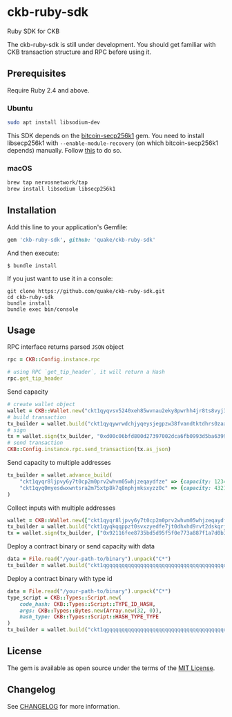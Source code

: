 # ckb-ruby-sdk

Ruby SDK for CKB

The ckb-ruby-sdk is still under development. You should get familiar with CKB transaction structure and RPC before using it.

## Prerequisites

Require Ruby 2.4 and above.

### Ubuntu

```bash
sudo apt install libsodium-dev
```

This SDK depends on the [bitcoin-secp256k1](https://github.com/cryptape/ruby-bitcoin-secp256k1) gem. You need to install libsecp256k1 with `--enable-module-recovery` (on which bitcoin-secp256k1 depends) manually. Follow [this](https://github.com/cryptape/ruby-bitcoin-secp256k1#prerequisite) to do so.

### macOS

```bash
brew tap nervosnetwork/tap
brew install libsodium libsecp256k1
```

## Installation

Add this line to your application's Gemfile:

```ruby
gem 'ckb-ruby-sdk', github: 'quake/ckb-ruby-sdk'
```

And then execute:

    $ bundle install

If you just want to use it in a console:

```
git clone https://github.com/quake/ckb-ruby-sdk.git
cd ckb-ruby-sdk
bundle install
bundle exec bin/console
```

## Usage

RPC interface returns parsed `JSON` object

```ruby
rpc = CKB::Config.instance.rpc

# using RPC `get_tip_header`, it will return a Hash
rpc.get_tip_header
```

Send capacity

```ruby
# create wallet object
wallet = CKB::Wallet.new("ckt1qyqvsv5240xeh85wvnau2eky8pwrhh4jr8ts8vyj37")
# build transaction
tx_builder = wallet.build("ckt1qyqywrwdchjyqeysjegpzw38fvandtktdhrs0zaxl4", 100_0000_0000)
# sign
tx = wallet.sign(tx_builder, "0xd00c06bfd800d27397002dca6fb0993d5ba6399b4238b2f29ee9deb97593d2bc".from_hex)
# send transaction
CKB::Config.instance.rpc.send_transaction(tx.as_json)
```

Send capacity to multiple addresses

```ruby
tx_builder = wallet.advance_build(
    "ckt1qyqr8ljpvy6y7t0cp2m0prv2whvm05whjzeqaydfze" => {capacity: 1234_0000_0000},
    "ckt1qyq0myesdwxwntsra2m75xtp8k7q8nphjmksxyzz0c" => {capacity: 4321_0000_0000},
)
```

Collect inputs with multiple addresses

```ruby
wallet = CKB::Wallet.new(["ckt1qyqr8ljpvy6y7t0cp2m0prv2whvm05whjzeqaydfze", "ckt1qyq0myesdwxwntsra2m75xtp8k7q8nphjmksxyzz0c"])
tx_builder = wallet.build("ckt1qyqkqqppzt0svxzyedfe7jt0dhxhd9rvt2dskqrjem", 5000_0000_0000)
tx = wallet.sign(tx_builder, ["0x92116fee8735bd5d95f5f0e773a887f1a7d0b3d0c6007c8a66f844acffb9adc0".from_hex, "0x252948dddb55a54c93bf05c468acbaa6683c763c39132e71fd8ecb9fb6f88f5d".from_hex])
```

Deploy a contract binary or send capacity with data

```ruby
data = File.read("/your-path-to/binary").unpack("C*")
tx_builder = wallet.build("ckt1qgqqqqqqqqqqqqqqqqqqqqqqqqqqqqqqqqqqqqqqqqqqqqqqqqqqqparrr6", 1800_0000_0000, {data: data})
```

Deploy a contract binary with type id

```ruby
data = File.read("/your-path-to/binary").unpack("C*")
type_script = CKB::Types::Script.new(
    code_hash: CKB::Types::Script::TYPE_ID_HASH,
    args: CKB::Types::Bytes.new(Array.new(32, 0)),
    hash_type: CKB::Types::Script::HASH_TYPE_TYPE
)
tx_builder = wallet.build("ckt1qgqqqqqqqqqqqqqqqqqqqqqqqqqqqqqqqqqqqqqqqqqqqqqqqqqqqparrr6", 1800_0000_0000, {data: data, type: type_script})
```

## License

The gem is available as open source under the terms of the [MIT License](https://opensource.org/licenses/MIT).

## Changelog

See [CHANGELOG](CHANGELOG.md) for more information.
